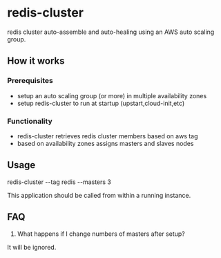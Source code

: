 # redis-cluster

redis cluster auto-assemble and auto-healing using an AWS auto scaling group.

## How it works

### Prerequisites

* setup an auto scaling group (or more) in multiple availability zones
* setup redis-cluster to run at startup (upstart,cloud-init,etc)

### Functionality

* redis-cluster retrieves redis cluster members based on aws tag
* based on availability zones assigns masters and slaves nodes

## Usage 

redis-cluster --tag redis --masters 3

This application should be called from within a running instance.

## FAQ

1. What happens if I change numbers of masters after setup?

It will be ignored.
